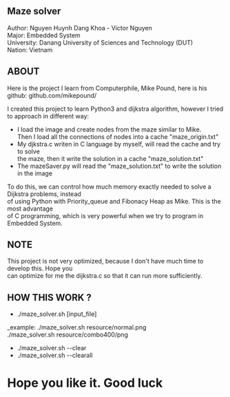 ## Maze solver 

Author: Nguyen Huynh Dang Khoa - Victor Nguyen  
Major: Embedded System  
University: Danang University of Sciences and Technology (DUT)  
Nation: Vietnam

##  ABOUT
Here is the project I learn from Computerphile, Mike Pound, here is his github:
github.com/mikepound/

I created this project to learn Python3 and dijkstra algorithm, however I tried to approach
in different way:  
- I load the image and create nodes from the maze similar to Mike.  
Then I load all the connections of nodes into a cache "maze_origin.txt"  
- My djkstra.c writen in C language by myself, will read the cache and try to solve  
the maze, then it write the solution in a cache "maze_solution.txt"  
- The mazeSaver.py will read the "maze_solution.txt" to write the solution in the image  
  
To do this, we can control how much memory exactly needed to solve a Dijkstra problems,   instead  
of using Python with Priority_queue and Fibonacy Heap as Mike. This is the most advantage  
of C programming, which is very powerful when we try to program in Embedded System.   

## NOTE
This project is not very optimized, because I don't have much time to develop this. Hope you  
can optimize for me the dijkstra.c so that it can run more sufficiently.  

## HOW THIS WORK ?

- ./maze_solver.sh [input_file]  
  
_example: ./maze_solver.sh resource/normal.png  
          ./maze_solver.sh resource/combo400/png  
          
- ./maze_solver.sh --clear  
- ./maze_solver.sh --clearall  
  
# Hope you like it. Good luck  
